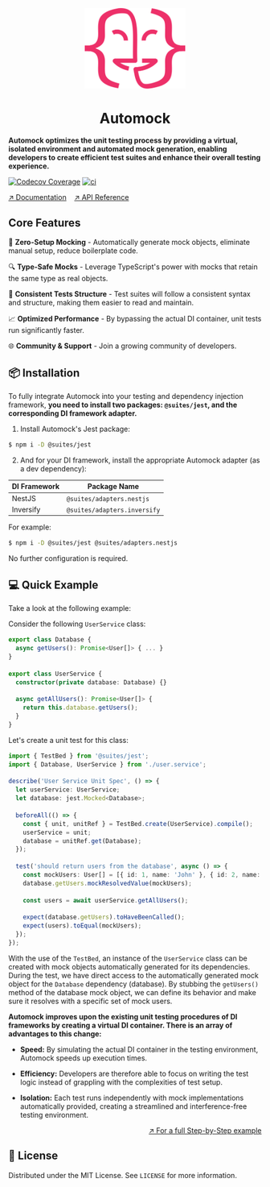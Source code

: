 <p align="center">
  <img width="200" src="https://raw.githubusercontent.com/suites-dev/suites/master/logo.png" alt="Logo" />
</p>


<h1 align="center">Automock</h1>

**Automock optimizes the unit testing process by providing a virtual, isolated environment and automated mock
generation, enabling developers to create efficient test suites and enhance their overall testing experience.**

[![Codecov Coverage](https://img.shields.io/codecov/c/github/suites-dev/suites/master.svg?style=flat-square)](https://codecov.io/gh/suites-dev/suites)
[![ci](https://github.com/suites-dev/suites/actions/workflows/set-coverage.yml/badge.svg?branch=master)](https://github.com/suites-dev/suites/actions)

[↗️ Documentation](https://suites.dev/docs) &nbsp;&nbsp; [↗️ API Reference](https://suites.dev/api-reference)

## Core Features

🚀 **Zero-Setup Mocking** - Automatically generate mock objects, eliminate manual setup, reduce boilerplate code.

🔍 **Type-Safe Mocks** - Leverage TypeScript's power with mocks that retain the same type as real objects.

📄 **Consistent Tests Structure** - Test suites will follow a consistent syntax and structure, making them easier to 
read and maintain.

📈 **Optimized Performance** - By bypassing the actual DI container, unit tests run significantly faster.

🌐 **Community & Support** - Join a growing community of developers.

## :package: Installation

To fully integrate Automock into your testing and dependency injection framework, **you need to install two
packages: `@suites/jest`, and the corresponding DI framework adapter.**

1. Install Automock's Jest package:
```bash
$ npm i -D @suites/jest
````

2. And for your DI framework, install the appropriate Automock adapter (as a dev dependency):

| DI Framework | Package Name                   |
|--------------|--------------------------------|
| NestJS       | `@suites/adapters.nestjs`    |
| Inversify    | `@suites/adapters.inversify` |

For example:
```bash
$ npm i -D @suites/jest @suites/adapters.nestjs
```

No further configuration is required.

## :computer: Quick Example

Take a look at the following example:

Consider the following `UserService` class:

```typescript
export class Database {
  async getUsers(): Promise<User[]> { ... }
}

export class UserService {
  constructor(private database: Database) {}

  async getAllUsers(): Promise<User[]> {
    return this.database.getUsers();
  }
}
```

Let's create a unit test for this class:

```typescript
import { TestBed } from '@suites/jest';
import { Database, UserService } from './user.service'; 

describe('User Service Unit Spec', () => {
  let userService: UserService;
  let database: jest.Mocked<Database>;

  beforeAll(() => {
    const { unit, unitRef } = TestBed.create(UserService).compile();
    userService = unit;
    database = unitRef.get(Database);
  });

  test('should return users from the database', async () => {
    const mockUsers: User[] = [{ id: 1, name: 'John' }, { id: 2, name: 'Jane' }];
    database.getUsers.mockResolvedValue(mockUsers);

    const users = await userService.getAllUsers();

    expect(database.getUsers).toHaveBeenCalled();
    expect(users).toEqual(mockUsers);
  });
});
```

With the use of the `TestBed`, an instance of the `UserService` class can be created with mock objects automatically
generated for its dependencies. During the test, we have direct access to the automatically generated mock object for
the `Database` dependency (database). By stubbing the `getUsers()` method of the database mock object, we can define
its behavior and make sure it resolves with a specific set of mock users.

**Automock improves upon the existing unit testing procedures of DI frameworks by creating a virtual DI container. There
is an array of advantages to this change:**

* **Speed:** By simulating the actual DI container in the testing environment, Automock speeds up execution times.

* **Efficiency:** Developers are therefore able to focus on writing the test logic instead of grappling with the
  complexities of test setup.

* **Isolation:** Each test runs independently with mock implementations automatically provided, creating a
  streamlined and interference-free testing environment.

<p align="right"><a href="https://suites.dev/docs/getting-started/examples">↗️ For a full Step-by-Step example</a></p>

## :scroll: License

Distributed under the MIT License. See `LICENSE` for more information.
